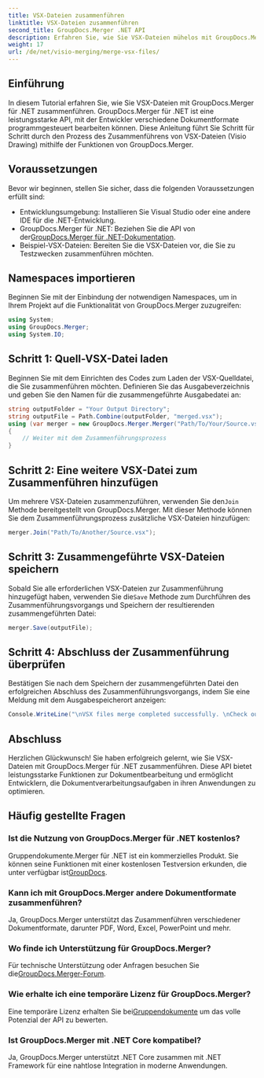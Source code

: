 ```yaml
---
title: VSX-Dateien zusammenführen
linktitle: VSX-Dateien zusammenführen
second_title: GroupDocs.Merger .NET API
description: Erfahren Sie, wie Sie VSX-Dateien mühelos mit GroupDocs.Merger für .NET zusammenführen. Diese umfassende Anleitung vereinfacht die Dokumentbearbeitung.
weight: 17
url: /de/net/visio-merging/merge-vsx-files/
---
```

## Einführung
In diesem Tutorial erfahren Sie, wie Sie VSX-Dateien mit GroupDocs.Merger für .NET zusammenführen. GroupDocs.Merger für .NET ist eine leistungsstarke API, mit der Entwickler verschiedene Dokumentformate programmgesteuert bearbeiten können. Diese Anleitung führt Sie Schritt für Schritt durch den Prozess des Zusammenführens von VSX-Dateien (Visio Drawing) mithilfe der Funktionen von GroupDocs.Merger.
## Voraussetzungen
Bevor wir beginnen, stellen Sie sicher, dass die folgenden Voraussetzungen erfüllt sind:
- Entwicklungsumgebung: Installieren Sie Visual Studio oder eine andere IDE für die .NET-Entwicklung.
-  GroupDocs.Merger für .NET: Beziehen Sie die API von der[GroupDocs.Merger für .NET-Dokumentation](https://tutorials.groupdocs.com/merger/net/).
- Beispiel-VSX-Dateien: Bereiten Sie die VSX-Dateien vor, die Sie zu Testzwecken zusammenführen möchten.

## Namespaces importieren
Beginnen Sie mit der Einbindung der notwendigen Namespaces, um in Ihrem Projekt auf die Funktionalität von GroupDocs.Merger zuzugreifen:
```csharp
using System; 
using GroupDocs.Merger;
using System.IO;
```
## Schritt 1: Quell-VSX-Datei laden
Beginnen Sie mit dem Einrichten des Codes zum Laden der VSX-Quelldatei, die Sie zusammenführen möchten. Definieren Sie das Ausgabeverzeichnis und geben Sie den Namen für die zusammengeführte Ausgabedatei an:
```csharp
string outputFolder = "Your Output Directory";
string outputFile = Path.Combine(outputFolder, "merged.vsx");
using (var merger = new GroupDocs.Merger.Merger("Path/To/Your/Source.vsx"))
{
    // Weiter mit dem Zusammenführungsprozess
}
```
## Schritt 2: Eine weitere VSX-Datei zum Zusammenführen hinzufügen
 Um mehrere VSX-Dateien zusammenzuführen, verwenden Sie den`Join` Methode bereitgestellt von GroupDocs.Merger. Mit dieser Methode können Sie dem Zusammenführungsprozess zusätzliche VSX-Dateien hinzufügen:
```csharp
merger.Join("Path/To/Another/Source.vsx");
```
## Schritt 3: Zusammengeführte VSX-Dateien speichern
 Sobald Sie alle erforderlichen VSX-Dateien zur Zusammenführung hinzugefügt haben, verwenden Sie die`Save` Methode zum Durchführen des Zusammenführungsvorgangs und Speichern der resultierenden zusammengeführten Datei:
```csharp
merger.Save(outputFile);
```
## Schritt 4: Abschluss der Zusammenführung überprüfen
Bestätigen Sie nach dem Speichern der zusammengeführten Datei den erfolgreichen Abschluss des Zusammenführungsvorgangs, indem Sie eine Meldung mit dem Ausgabespeicherort anzeigen:
```csharp
Console.WriteLine("\nVSX files merge completed successfully. \nCheck output in {0}", outputFolder);
```

## Abschluss
Herzlichen Glückwunsch! Sie haben erfolgreich gelernt, wie Sie VSX-Dateien mit GroupDocs.Merger für .NET zusammenführen. Diese API bietet leistungsstarke Funktionen zur Dokumentbearbeitung und ermöglicht Entwicklern, die Dokumentverarbeitungsaufgaben in ihren Anwendungen zu optimieren.

## Häufig gestellte Fragen
### Ist die Nutzung von GroupDocs.Merger für .NET kostenlos?
 Gruppendokumente.Merger für .NET ist ein kommerzielles Produkt. Sie können seine Funktionen mit einer kostenlosen Testversion erkunden, die unter verfügbar ist[GroupDocs](https://releases.groupdocs.com/).
### Kann ich mit GroupDocs.Merger andere Dokumentformate zusammenführen?
Ja, GroupDocs.Merger unterstützt das Zusammenführen verschiedener Dokumentformate, darunter PDF, Word, Excel, PowerPoint und mehr.
### Wo finde ich Unterstützung für GroupDocs.Merger?
 Für technische Unterstützung oder Anfragen besuchen Sie die[GroupDocs.Merger-Forum](https://forum.groupdocs.com/c/merger/32).
### Wie erhalte ich eine temporäre Lizenz für GroupDocs.Merger?
 Eine temporäre Lizenz erhalten Sie bei[Gruppendokumente](https://purchase.groupdocs.com/temporary-license/) um das volle Potenzial der API zu bewerten.
### Ist GroupDocs.Merger mit .NET Core kompatibel?
Ja, GroupDocs.Merger unterstützt .NET Core zusammen mit .NET Framework für eine nahtlose Integration in moderne Anwendungen.